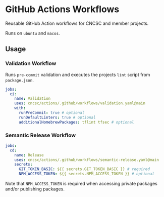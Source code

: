 # GitHub Actions Workflows

Reusable GitHub Action workflows for CNCSC and member projects.

Runs on `ubuntu` and `macos`.

## Usage

### Validation Workflow

Runs `pre-commit` validation and executes the projects `lint` script from `package.json`.

```yaml
jobs:
  ci:
    name: Validation
    uses: cncsc/actions/.github/workflows/validation.yaml@main
    with:
      runPreCommit: true # optional
      runDefaultLinters: true # optional
      additionalHomebrewPackages: tflint tfsec # optional
```

### Semantic Release Workflow

```yaml
jobs:
  cd:
    name: Release
    uses: cncsc/actions/.github/workflows/semantic-release.yaml@main
    secrets:
      GIT_TOKEN_BASIC: ${{ secrets.GIT_TOKEN_BASIC }} # required
      NPM_ACCESS_TOKEN: ${{ secrets.NPM_ACCESS_TOKEN }} # optional
```

Note that `NPM_ACCESS_TOKEN` is required when accessing private packages and/or publishing packages.
